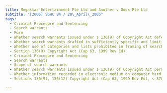 ```yaml
---
title: Megastar Entertainment Pte Ltd and Another v Odex Pte Ltd 
subtitle: "[2005] SGHC 84 / 28\_April\_2005"
tags:
  - Criminal Procedure and Sentencing
  - Search warrants
  - Form
  - Whether search warrants issued under s 136(9) of Copyright Act defective, vague or lacking in proper particulars
  - Whether search warrants drafted in sufficiently specific and limiting terms
  - Whether use of categories and lists prohibited in framing of search warrants
  - Section 136(9) Copyright Act (Cap 63, 1999 Rev Ed)
  - Criminal Procedure and Sentencing
  - Search warrants
  - Scope of search warrants
  - Whether search warrants issued under s 136(9) of Copyright Act permitting seizure of documents evidencing infringement
  - Whether information recorded in electronic medium on computer hard disk drive falling within meaning of \"document\"
  - Sections 136(9), 136(12) Copyright Act (Cap 63, 1999 Rev Ed), s 378(3) Criminal Procedure Code (Cap 68, 1985 Rev Ed), s 3(1) Evidence Act (Cap 97, 1997 Rev Ed)

---
```


